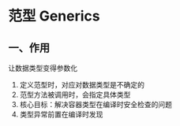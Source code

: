 # 范型 Generics

## 一、作用
让数据类型变得参数化
1. 定义范型时，对应对数据类型是不确定的
2. 范型方法被调用时，会指定具体类型
3. 核心目标：解决容器类型在编译时安全检查的问题
4. 类型异常前置在编译时发现

<ad/>
<comment/>